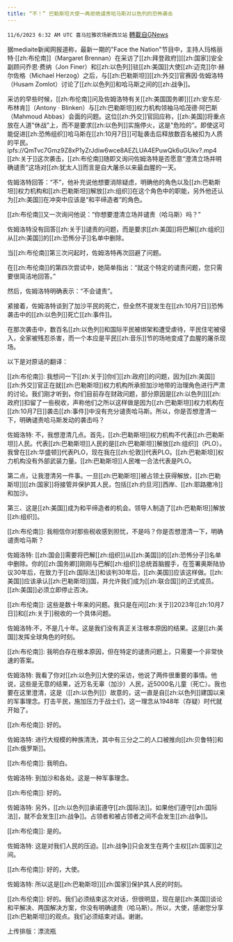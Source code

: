```yaml
---
title: “不！” 巴勒斯坦大使一再拒绝谴责哈马斯对以色列的恐怖袭击
---
```

`11/6/2023 6:32 AM UTC 喜马拉雅农场新西兰站` [轉載自GNews](https://gnews.org/articles/1928121)

         

据mediaite新闻网报道称，最新一期的"Face the Nation"节目中，主持人玛格丽特·[[zh:布伦南]]（Margaret Brennan）在采访了[[zh:拜登政府]][[zh:国家]]安全副顾问乔恩·费纳（Jon Finer）和[[zh:以色列]]驻[[zh:美国]]大使[[zh:迈克]]尔·赫尔佐格（Michael Herzog）之后，与[[zh:巴勒斯坦]][[zh:外交]]官赛因·佐姆洛特（Husam Zomlot）讨论了[[zh:以色列]]和哈马斯之间的[[zh:战争]]。

采访的早些时候，[[zh:布伦南]]问及佐姆洛特有关[[zh:美国国务卿]][[zh:安东尼·布林肯]]（Antony · Blinken）与[[zh:巴勒斯坦]]权力机构领袖马哈茂德·阿巴斯（Mahmoud Abbas）会面的问题。这位[[zh:外交]]官回应称，[[zh:美国]]将重点放在人道"休战"上，而不是要求[[zh:以色列]]实施停火，这是"危险的”。即使这可能促进[[zh:恐怖组织]]哈马斯在[[zh:10月7日]]可耻袭击后释放数百名被扣为人质的平民。
ipfs://QmTvc7Gmz9Z8xP1yZrJdiw6wce8AEZLUA4EPuwQk6uGUkv?.mp4
[[zh:关于]]这次袭击，[[zh:布伦南]]随即又询问佐姆洛特是否愿意“澄清立场并明确谴责”这场对[[zh:犹太人]]而言是自大屠杀以来最血腥的一天。

佐姆洛特回答：“不”，他补充说他想要消除疑虑，明确他的角色以及[[zh:巴勒斯坦]]权力机构和[[zh:巴勒斯坦]]解放[[zh:组织]]在这个角色中的职能，另外他还认为[[zh:美国]]在冲突中应该是“和平缔造者”的角色。

[[zh:布伦南]]又一次询问他说：“你想要澄清立场并谴责（哈马斯）吗？”

佐姆洛特没有回答[[zh:关于]]谴责的问题，而是要求[[zh:美国]]将巴解[[zh:组织]]从[[zh:美国]]的[[zh:恐怖分子]]名单中删除。

当[[zh:布伦南]]第三次问起时，佐姆洛特再次回避了问题。

在[[zh:布伦南]]的第四次尝试中，她简单指出：“就这个特定的谴责问题，您只需要很简洁地回答。”

然后，佐姆洛特明确表示：“不会谴责”。

紧接着，佐姆洛特谈到了加沙平民的死亡，但全然不提发生在[[zh:10月7日]]恐怖袭击中的[[zh:以色列]]死亡[[zh:事件]]。

在那次袭击中，数百名[[zh:以色列]]和国际平民被绑架和遭受虐待，平民住宅被侵入，全家被残忍杀害，而一个本应是平民[[zh:音乐]]节的场地变成了血腥的屠杀现场。

以下是对原话的翻译：

[[zh:布伦南]]: 我想问一下[[zh:关于]]你们[[zh:政府]]的问题，因为[[zh:美国]][[zh:外交]]官正在就[[zh:巴勒斯坦]]权力机构所承担加沙地带的治理角色进行严肃的讨论。我们刚才听到，你们目前存在财政问题，部分原因是[[zh:以色列]][[zh:政府]]扣留了一些税收，声称他们之所以这样做是因为[[zh:巴勒斯坦]]权力机构在[[zh:10月7日]]袭击[[zh:事件]]中没有充分谴责哈马斯。所以，你是否想澄清一下，明确谴责哈马斯发动的袭击吗？

佐姆洛特: 不，我想澄清几点。首先，[[zh:巴勒斯坦]]权力机构不代表[[zh:巴勒斯坦]]人民。代表[[zh:巴勒斯坦]]人民的是[[zh:巴勒斯坦]]解放[[zh:组织]]（PLO）。我曾在[[zh:华盛顿]]代表PLO，现在我在[[zh:伦敦]]代表PLO。[[zh:巴勒斯坦]]权力机构没有外部武装力量。[[zh:巴勒斯坦]]人民唯一合法代表是PLO。

第二点，让我澄清另一件事。一旦[[zh:巴勒斯坦]]被占领土获得解放，[[zh:巴勒斯坦]][[zh:国家]]将接管并保护其人民，包括[[zh:约旦河]]西岸、[[zh:耶路撒冷]]和加沙。

第三、这是[[zh:美国]]成为和平缔造者的机会。领导人制造了[[zh:巴勒斯坦]]解放[[zh:组织]]。

[[zh:布伦南]]: 我相信你对那些税收感到担忧，不是吗？你是否想澄清一下，明确谴责哈马斯？

佐姆洛特: [[zh:国会]]需要将巴解[[zh:组织]]从[[zh:美国]]的[[zh:恐怖分子]]名单中删除。你的[[zh:国务卿]]刚刚与巴解[[zh:组织]]总统首脑握手，在签署奥斯陆协议30年后，在致力于[[zh:国际法]]和谈判30年后，[[zh:美国]]应该这样做。[[zh:美国]]应该承认[[zh:巴勒斯坦]]国，并允许我们成为[[zh:联合国]]的正式成员。[[zh:美国]]必须立即停止否决。

[[zh:布伦南]]: 这些是数十年来的问题。我只是在问[[zh:关于]]2023年[[zh:10月7日]]和[[zh:关于]]税收的一个具体问题。

佐姆洛特:不，不是几十年。这是我们没有真正关注根本原因的结果。这是[[zh:美国]]发挥全球角色的时刻。

[[zh:布伦南]]: 我明白存在根本原因，但在特定的谴责问题上，只需要一个非常快速的答案。

佐姆洛特: 我看了你对[[zh:以色列]]大使的采访，他说了两件很重要的事情。他说，这些是无意的结果，近万名无辜（加沙）人民，近5000名儿童（死亡）。我也要在这里澄清，这是（[[zh:以色列]]）故意的，这一直是自[[zh:以色列]]建国以来的军事理念。打击平民，施加压力于战士们，这一理念从1948年（存疑）时代就开始了。

[[zh:布伦南]]: 好的。

佐姆洛特: 进行大规模的种族清洗，其中有三分之二的人口被推向[[zh:贝鲁特]]和[[zh:俄罗斯]]。

[[zh:布伦南]]: 我明白。

佐姆洛特: 到加沙和各处。这是一种军事理念。

[[zh:布伦南]]: 好的。

佐姆洛特: 另外，[[zh:以色列]]承诺遵守[[zh:国际法]]。如果他们遵守[[zh:国际法]]，就不会发生[[zh:战争]]。占领者和被占领者之间不会发生[[zh:战争]]。

[[zh:布伦南]]: 是的。

佐姆洛特: 这是对我们人民的压迫。[[zh:战争]]只会发生在两个主权[[zh:国家]]之间。

[[zh:布伦南]]: 好的，大使。

佐姆洛特: 所以这是[[zh:巴勒斯坦]][[zh:国家]]保护其人民的时刻。

[[zh:布伦南]]: 好的。我们必须结束这次对话，但很明显，现在是[[zh:美国]]谈论和平解决、两国解决方案，你没有明确谴责（哈马斯）。所以，大使，感谢您分享[[zh:巴勒斯坦]]的观点。我们必须结束对话。谢谢。

上传排版：漂流瓶
